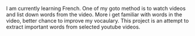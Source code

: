 I am currently learning French. One of my goto method is to watch videos and list down words from the video. More i get familiar with words in the video, better chance 
to improve my vocaulary. This project is an attempt to extract important words from selected youtube videos.
